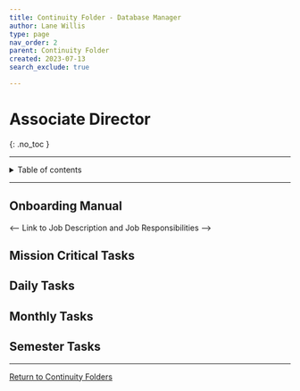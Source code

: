 ```yaml
---
title: Continuity Folder - Database Manager
author: Lane Willis
type: page
nav_order: 2
parent: Continuity Folder
created: 2023-07-13
search_exclude: true

---
```


# Associate Director
{: .no_toc }

---

<details closed markdown="block">
  <summary>
    Table of contents
  </summary>
  {: .text-delta }
1. TOC
{:toc}
</details>

---

## Onboarding Manual
<-- Link to Job Description and Job Responsibilities -->

## Mission Critical Tasks

## Daily Tasks

## Monthly Tasks

## Semester Tasks



---

[Return to Continuity Folders](/cgcs-staff-information/continuity/continuity.html)